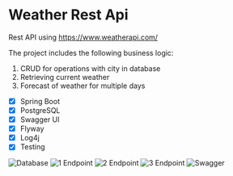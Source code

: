 # Weather Rest Api

Rest API using https://www.weatherapi.com/

The project includes the following business logic:
1. CRUD for operations with city in database
2. Retrieving current weather
3. Forecast of weather for multiple days

- [x] Spring Boot
- [x] PostgreSQL
- [x] Swagger UI
- [x] Flyway
- [x] Log4j
- [x] Testing

![Database](https://sun9-78.userapi.com/impg/Yk-Sf2ccGgQrpfGZ9qJkho0Ef-kOYOAxByt18w/IX0mIRsLQGo.jpg?size=1268x190&quality=96&sign=9b94a95327ae5671e782883f96076e6c)
![1 Endpoint](https://sun9-18.userapi.com/impg/nanKG3JC_MMUt6vP9onsCpHEdTiqm9doK4Mu6Q/s74lc1RL56Q.jpg?size=1682x1074&quality=96&sign=1f802702998830e43076e8693fa876b8)
![2 Endpoint](https://sun11-1.userapi.com/impg/snBAizxMoyqjWEjD5Q3SI2SGVo-1-TMeY7SuSA/b0FD-RFJXTA.jpg?size=872x880&quality=96&sign=9432ccb0c2957062873f5382f2a31159)
![3 Endpoint](https://sun9-69.userapi.com/impg/WNRJL-fAcnFDXtZGnd2caxnG-PtiS-ZyC9etzA/ZmApdvqInYg.jpg?size=912x908&quality=96&sign=8695f98acd7ee3e848e36a68d5a834ed)
![Swagger](https://sun9-73.userapi.com/impg/Xzo3JPbvn35RjTzdIo2sCDHFZGHfu66GocPT_Q/cXZ7aAYMKek.jpg?size=2560x1473&quality=96&sign=1c18f6d04e6f76b68256aaaab9e09971)
